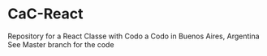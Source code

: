 # CaC-React
Repository for a React Classe with Codo a Codo in Buenos Aires, Argentina
See Master branch for the code 
